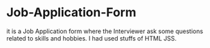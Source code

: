 # Job-Application-Form
it is a Job Application form where the Interviewer ask some questions  related to skills and hobbies.
I had used stuffs of HTML JSS.
